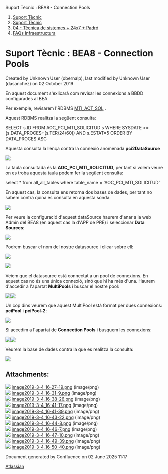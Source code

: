 Suport Tècnic : BEA8 - Connection Pools  

1.  [Suport Tècnic](index.md)
2.  [Suport Tècnic](13893782.md)
3.  [04 - Tècnica de sistemes + 24x7 + Padró](26313202.md)
4.  [FAQs Infraestructura](FAQs-Infraestructura_26313593.md)

Suport Tècnic : BEA8 - Connection Pools
=======================================

Created by Unknown User (obernalp), last modified by Unknown User (dasanchez) on 02 October 2019

En aquest document s'exlicarà com revisar les connexions a BBDD configurades al BEA.

Per exemple, revisarem l'RDBMS [MTI\_ACT\_SOL](http://10.120.2.81:8101/rdbmsWebApp/main?c=437&egname=MTI_ACT_SOL) .

Aquest RDBMS realitza la següent consulta:

SELECT s.ID FROM AOC\_PCI\_MTI\_SOLICITUD s WHERE SYSDATE >= (s.DATA\_PROCES+(s.TER/24/60)) AND s.ESTAT=5 ORDER BY DATA\_PROCES ASC

Aquesta consulta la llença contra la connexió anomenada **pci2DataSource**

![](attachments/26313350/26315120.png)

La taula consultada és la **AOC\_PCI\_MTI\_SOLICITUD**, per tant si volem veure on es troba aquesta taula podem fer la següent consulta:

  

select \* from all\_all\_tables where table\_name = 'AOC\_PCI\_MTI\_SOLICITUD'

En aquest cas, la consulta ens retorna dos bases de dades, per tant no sabem contra quina es consulta en aquesta sonda:

![](attachments/26313350/26315114.png)

  

Per veure la configuració d'aquest dataSource haurem d'anar a la web Admin del BEA8 (en aquest cas la d'APP de PRE) i seleccionar **Data Sources**:

![](attachments/26313350/26314715.png)

Podrem buscar el nom del nostre datasource i clicar sobre ell:

![](attachments/26313350/26314714.png)

![](attachments/26313350/26314713.png)

  

Veiem que el datasource està connectat a un pool de connexions. En aquest cas no és una única connexió, sinó que hi ha més d'una. Haurem d'accedir a l'apartat **MultiPools** i buscar el nostre pool:

![](attachments/26313350/26314712.png)![](attachments/26313350/26314709.png)

Un cop dins veurem que aquest MultiPool està format per dues connexions: **pciPool** i **pciPool-2**:

![](attachments/26313350/26314711.png)

Si accedim a l'apartat de **Connection Pools** i busquem les connexions:

![](attachments/26313350/26314717.png)![](attachments/26313350/26314706.png)

Veurem la base de dades contra la que es realitza la consulta:

![](attachments/26313350/26314707.png)

  

  

  

Attachments:
------------

![](images/icons/bullet_blue.gif) [image2019-3-4\_16-27-19.png](attachments/26313350/26315120.png) (image/png)  
![](images/icons/bullet_blue.gif) [image2019-3-4\_16-31-9.png](attachments/26313350/26315114.png) (image/png)  
![](images/icons/bullet_blue.gif) [image2019-3-4\_16-38-26.png](attachments/26313350/26314717.png) (image/png)  
![](images/icons/bullet_blue.gif) [image2019-3-4\_16-41-17.png](attachments/26313350/26314714.png) (image/png)  
![](images/icons/bullet_blue.gif) [image2019-3-4\_16-41-39.png](attachments/26313350/26314715.png) (image/png)  
![](images/icons/bullet_blue.gif) [image2019-3-4\_16-43-22.png](attachments/26313350/26314711.png) (image/png)  
![](images/icons/bullet_blue.gif) [image2019-3-4\_16-44-8.png](attachments/26313350/26314713.png) (image/png)  
![](images/icons/bullet_blue.gif) [image2019-3-4\_16-46-7.png](attachments/26313350/26314712.png) (image/png)  
![](images/icons/bullet_blue.gif) [image2019-3-4\_16-47-10.png](attachments/26313350/26314709.png) (image/png)  
![](images/icons/bullet_blue.gif) [image2019-3-4\_16-49-39.png](attachments/26313350/26314706.png) (image/png)  
![](images/icons/bullet_blue.gif) [image2019-3-4\_16-50-40.png](attachments/26313350/26314707.png) (image/png)  

Document generated by Confluence on 02 June 2025 11:17

[Atlassian](http://www.atlassian.com/)